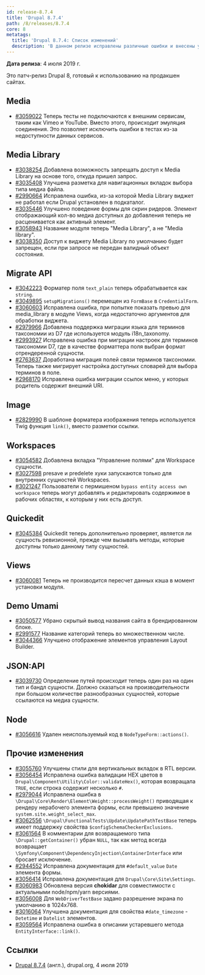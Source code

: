 ```yaml
---
id: release-8.7.4
title: 'Drupal 8.7.4'
path: /8/releases/8.7.4
core: 8
metatags:
  title: 'Drupal 8.7.4: Список изменений'
  description: 'В данном релизе исправлены различные ошибки и внесены улучшения.'
---
```


**Дата релиза**: 4 июля 2019 г.

Это патч-релиз Drupal 8, готовый к использованию на продакшен сайтах.

## Media

- [#3059022](https://www.drupal.org/node/3059022) Теперь тесты не подключаются к внешним сервисам, таким как Vimeo и YouTube. Вместо этого, происходит эмуляция соединения. Это позволяет исключить ошибки в тестах из-за недоступности данных сервисов.

## Media Library

- [#3038254](https://www.drupal.org/node/3038254) Добавлена возможность запрещать доступ к Media Library на основе того, откуда пришел запрос.
- [#3035408](https://www.drupal.org/node/3035408) Улучшена разметка для навигационных вкладок выбора типа медиа файла.
- [#2990664](https://www.drupal.org/node/2990664) Исправлена ошибка, из-за которой Media Library виджет не работал если Drupal установлен в подкаталог.
- [#3035446](https://www.drupal.org/node/3035446) Улучшено поведение формы для скрин ридеров. Элемент отображающий кол-во медиа доступных до добавления теперь не расценивается как активный элемент.
- [#3058943](https://www.drupal.org/node/3058943) Название модуля теперь "Media Library", а не "Media library".
- [#3038350](https://www.drupal.org/node/3038350) Доступ к виджету Media Library по умолчанию будет запрещен, если при запросе не передан валидный объект состояния.

## Migrate API

- [#3042223](https://www.drupal.org/node/3042223) Форматер поля `text_plain` теперь обрабатывается как `string`.
- [#3049895](https://www.drupal.org/node/3049895) `setupMigrations()` перемещен из `FormBase` в `CredentialForm`.
- [#3060603](https://www.drupal.org/node/3060603) Исправлена ошибка, при попытке показать превью для media_library в модуле Views, когда недостаточно аргументов для обработки виджета.
- [#2979966](https://www.drupal.org/node/2979966) Добавлена поддержка миграции языка для терминов таксономии из D7 где используется модуль i18n_taxonomy.
- [#2993927](https://www.drupal.org/node/2993927) Исправлена ошибка при миграции настроек для терминов таксономии D7, где в качестве форматтера поля выбран формат отрендеренной сущности.
- [#2763637](https://www.drupal.org/node/2763637) Доработана миграция полей связи терминов таксономии. Теперь также мигрирует настройка доступных словарей для выбора терминов в поле.
- [#2968170](https://www.drupal.org/node/2968170) Исправлена ошибка миграции ссылок меню, у которых родитель содержит внешний URI.

## Image

- [#2829990](https://www.drupal.org/node/2829990) В шаблоне форматера изображения теперь используется Twig функция `link()`, вместо разметки ссылки.

## Workspaces

- [#3054582](https://www.drupal.org/node/3054582) Добавлена вкладка "Управление полями" для Workspace сущности.
- [#3027598](https://www.drupal.org/node/3027598) presave и predelete хуки запускаются только для внутренних сущностей Workspaces.
- [#3021247](https://www.drupal.org/node/3021247) Пользователи с пермишеном `bypass entity access own workspace` теперь могут добавлять и редактировать содержимое в рабочих областях, к которым у них есть доступ.

## Quickedit

- [#3045384](https://www.drupal.org/node/3045384) Quickedit теперь дополнительно проверяет, является ли сущность ревизионной, прежде чем вызывать методы, которые доступны только данному типу сущностей.

## Views

- [#3060081](https://www.drupal.org/node/3060081) Теперь не производится пересчет данных кэша в момент установки модуля.

## Demo Umami

- [#3050577](https://www.drupal.org/node/3050577) Убрано скрытый вывод названия сайта в брендированном блоке.
- [#2991577](https://www.drupal.org/node/2991577) Название категорий теперь во множественном числе.
- [#3044366](https://www.drupal.org/node/3044366) Улучшено отображение элементов управления Layout Builder.

## JSON:API

- [#3039730](https://www.drupal.org/node/3039730) Определение путей происходит теперь один раз на один тип и бандл сущности. Должно сказаться на производительности при большом количестве разнообразных сущностей, которые ссылаются на медиа сущности.

## Node

- [#3056616](https://www.drupal.org/node/3056616) Удален неиспользуемый код в `NodeTypeForm::actions()`.

## Прочие изменения

- [#3055760](https://www.drupal.org/node/3055760) Улучшены стили для вертикальных вкладок в RTL версии.
- [#3056454](https://www.drupal.org/node/3056454) Исправлена ошибка валидации HEX цветов в `Drupal\Component\Utility\Color::validateHex()`, которая возвращала `TRUE`, если строка содержит несколько `#`.
- [#2979044](https://www.drupal.org/node/2979044) Исправлена ошибка в `\Drupal\Core\Render\Element\Weight::processWeight()` приводящая к рендеру нерабочего элемента формы, если превышено значение `system.site.weight_select_max`.
- [#3062556](https://www.drupal.org/node/3062556) `\Drupal\FunctionalTests\Update\UpdatePathTestBase` теперь имеет поддержку свойства `$configSchemaCheckerExclusions`.
- [#3061564](https://www.drupal.org/node/3061564) В комментарии для возвращаемого типа `\Drupal::getContainer()` убран `NULL`, так как метод всегда возвращает `\Symfony\Component\DependencyInjection\ContainerInterface` или бросает исключение.
- [#2944552](https://www.drupal.org/node/2944552) Исправлена документация для `#default_value` `Date` элемента формы.
- [#3056414](https://www.drupal.org/node/3056414) Исправлена документация для `Drupal\Core\Site\Settings`.
- [#3060983](https://www.drupal.org/node/3060983) Обновлена версия **chokidar** для совместимости с актуальными node/npm/yarn версиями.
- [#3056008](https://www.drupal.org/node/3056008) Для `WebDriverTestBase` задано разрешение экрана по умолчанию в 1024x768.
- [#3016064](https://www.drupal.org/node/3016064) Улучшена документация для свойства `#date_timezone` - `Detetime` и `Datelist` элементов.
- [#3059564](https://www.drupal.org/node/3059564) Исправлена ошибка в описании устаревшего метода `EntityInterface::link()`.

## Ссылки

- [Drupal 8.7.4](https://www.drupal.org/project/drupal/releases/8.7.4) (англ.), drupal.org, 4 июля 2019
